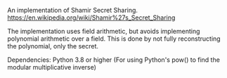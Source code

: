 An implementation of Shamir Secret Sharing.
https://en.wikipedia.org/wiki/Shamir%27s_Secret_Sharing

The implementation uses field arithmetic, but avoids implementing polynomial arithmetic over a field. This is done by not fully reconstructing the polynomial, only the secret.

Dependencies:
Python 3.8 or higher (For using Python's pow() to find the modular multiplicative inverse)
